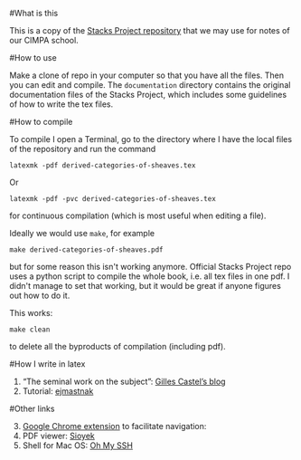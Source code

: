 #What is this

This is a copy of the 
[Stacks Project repository](https://github.com/stacks/stacks-project)
that we may use for notes of our CIMPA school.

#How to use

Make a clone of repo in your computer so that you have all the files.
Then you can edit and compile. The ``documentation`` directory contains
the original documentation files of the Stacks Project, which includes some
guidelines of how to write the tex files.

#How to compile

To compile I open a Terminal, go to the directory where I have the local files
of the repository and run the command

``latexmk -pdf derived-categories-of-sheaves.tex``

Or

``latexmk -pdf -pvc derived-categories-of-sheaves.tex``

for continuous compilation (which is most useful when editing a file).


Ideally we would use ``make``, for example

``make derived-categories-of-sheaves.pdf``

but for some reason this isn't working anymore.
Official Stacks Project repo uses a python script to compile the whole book,
i.e. all tex files in one pdf. 
I didn't manage to set that working, but it would be great if anyone figures
out how to do it.

This works:

``make clean``

to delete all the byproducts of compilation (including pdf).

#How I write in latex

1. “The seminal work on the subject”: [Gilles Castel’s blog](https://castel.dev/post/lecture-notes-1/)
2. Tutorial: [ejmastnak](https://ejmastnak.com/tutorials/vim-latex/intro/)

#Other links

3. [Google Chrome extension](https://chromewebstore.google.com/detail/vimium/dbepggeogbaibhgnhhndojpepiihcmeb?hl=en&pli=1) to facilitate navigation:
4. PDF viewer: [Sioyek](https://sioyek.info/)
5. Shell for Mac OS: [Oh My SSH](https://ohmyz.sh/)
